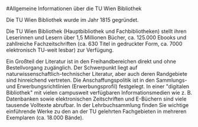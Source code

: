 #Allgemeine Informationen über die TU Wien Bibliothek

Die TU Wien Bibliothek wurde im Jahr 1815 gegründet.

Die TU Wien Bibliothek (Hauptbibliothek und Fachbibliotheken) stellt ihren Leserinnen und Lesern über 1,5 Millionen Bücher, ca. 125.000 Ebooks und zahllreiche Fachzeitschriften (ca. 630 Titel in gedruckter Form, ca. 7000 elektronisch TU-weit lesbar) zur Verfügung.

Ein Großteil der Literatur ist in den Freihandbereichen direkt und ohne Bestellvorgang zugänglich. Der Schwerpunkt liegt auf naturwissenschaftlich-technischer Literatur, aber auch deren Randgebiete sind hinreichend vertreten. Die Anschaffungspolitik ist in den Sammlungs- und Erwerbungsrichtlinien (Erwerbungsprofil) festgelegt.
In einer "digitalen Bibliothek" mit vielen campusweit verfügbaren Informationsmedien wie z. B. Datenbanken sowie elektronischen Zeitschriften und E-Büchern sind viele tausende Volltexte abrufbar.
In der Lehrbuchsammlung finden Sie wichtige einführende Werke zu den an der TU gelehrten Fachgebieten in mehreren Exemplaren (ca. 18.000 Bände).
